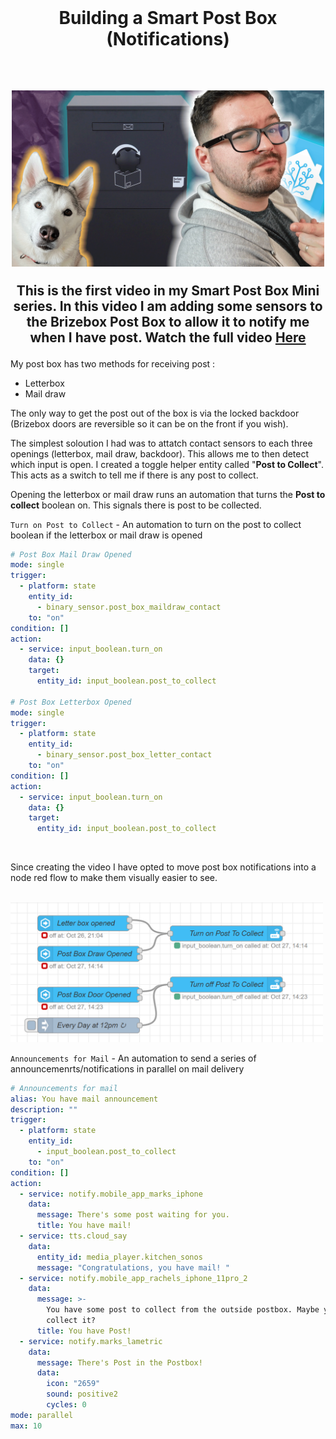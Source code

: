   <br>
  <h1 align="center">Building a Smart Post Box (Notifications)</h1>
  <br>
 <h2 align="center">
<img src="https://github.com/MarkWattTech/MarkWattTech-Tutorials/blob/main/Images/thumbnails/BrizeBox.png" width="500">
  </br>
                                                                                                                                          
<p>This is the first video in my Smart Post Box Mini series. In this video I am adding some sensors to the Brizebox Post Box to allow it to notify me when I have post. Watch the full video <a href="" target="_blank">Here</a></p> 
</h2>	

<p> My post box has two methods for receiving post : </p>
 <ul>
  <li>Letterbox</li>
  <li>Mail draw</li>
</ul>
    <p>The only way to get the post out of the box is via the locked backdoor (Brizebox doors are reversible so it can be on the front if you wish).</p>
 <p> The simplest soloution I had was to attatch contact sensors to each three openings (letterbox, mail draw, backdoor). This allows me to then detect which input is open. I created a toggle helper entity called "<b>Post to Collect</b>". This acts as a switch to tell me if there is any post to collect.</p>
 
 <p> Opening the letterbox or mail draw runs an automation that turns the <b>Post to collect</b> boolean on. This signals there is post to be collected.</p>
 

`Turn on Post to Collect` - An automation to turn on the post to collect boolean if the letterbox or mail draw is opened
``` yaml
# Post Box Mail Draw Opened
mode: single
trigger:
  - platform: state
    entity_id:
      - binary_sensor.post_box_maildraw_contact
    to: "on"
condition: []
action:
  - service: input_boolean.turn_on
    data: {}
    target:
      entity_id: input_boolean.post_to_collect

# Post Box Letterbox Opened
mode: single
trigger:
  - platform: state
    entity_id:
      - binary_sensor.post_box_letter_contact
    to: "on"
condition: []
action:
  - service: input_boolean.turn_on
    data: {}
    target:
      entity_id: input_boolean.post_to_collect
```
</br>

<p> Since creating the video I have opted to move post box notifications into a node red flow to make them visually easier to see.</p>
</br>
<img src="https://github.com/MarkWattTech/MarkWattTech-Tutorials/blob/main/Images/images/post_box_node_red.png" width="500">
</br>


`Announcements for Mail` - An automation to send a series of announcemenrts/notifications in parallel on mail delivery

``` yaml
# Announcements for mail
alias: You have mail announcement
description: ""
trigger:
  - platform: state
    entity_id:
      - input_boolean.post_to_collect
    to: "on"
condition: []
action:
  - service: notify.mobile_app_marks_iphone
    data:
      message: There's some post waiting for you.
      title: You have mail!
  - service: tts.cloud_say
    data:
      entity_id: media_player.kitchen_sonos
      message: "Congratulations, you have mail! "
  - service: notify.mobile_app_rachels_iphone_11pro_2
    data:
      message: >-
        You have some post to collect from the outside postbox. Maybe you could
        collect it? 
      title: You have Post!
  - service: notify.marks_lametric
    data:
      message: There's Post in the Postbox!
      data:
        icon: "2659"
        sound: positive2
        cycles: 0
mode: parallel
max: 10
```
